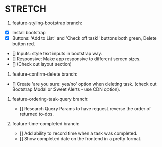 # STRETCH

1. feature-styling-bootstrap branch:

- [x] Install bootstrap
- [x] Buttons: 'Add to List' and 'Check off task!' buttons both green, Delete button red.
- [] Inputs: style text inputs in bootstrap way.
- [] Responsive: Make app responsive to different screen sizes.
- [] (Check out layout section)

1. feature-confirm-delete branch:

- [] Create 'are you sure: yes/no' option when deleting task. (check out Bootstrap Modal or Sweet Alerts - use CDN option).

1. feature-ordering-task-query branch:

   - [] Research Query Params to have request reverse the order of returned to-dos.

1. feature-time-completed branch:
   - [] Add ability to record time when a task was completed.
   - [] Show completed date on the frontend in a pretty format.
